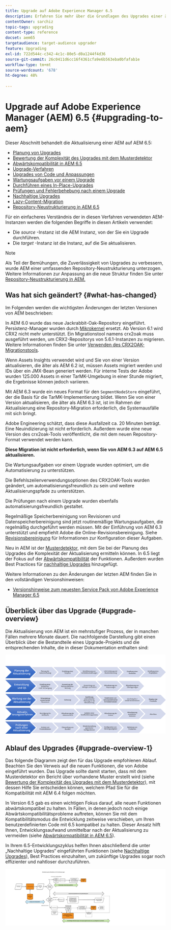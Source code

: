 ```yaml
---
title: Upgrade auf Adobe Experience Manager 6.5
description: Erfahren Sie mehr über die Grundlagen des Upgrades einer älteren Adobe Experience Manager-AEM-Installation auf AEM 6.5.
contentOwner: sarchiz
topic-tags: upgrading
content-type: reference
docset: aem65
targetaudience: target-audience upgrader
feature: Upgrading
exl-id: 722d544c-c342-4c1c-80e5-d0a1244f4d36
source-git-commit: 26c0411d6cc16f4361cfa9e6b563eba0bfafab1e
workflow-type: tm+mt
source-wordcount: '678'
ht-degree: 48%

---
```


# Upgrade auf Adobe Experience Manager (AEM) 6.5 {#upgrading-to-aem}

Dieser Abschnitt behandelt die Aktualisierung einer AEM auf AEM 6.5:

* [Planung von Upgrades](/help/sites-deploying/upgrade-planning.md)
* [Bewertung der Komplexität des Upgrades mit dem Musterdetektor ](/help/sites-deploying/pattern-detector.md)
* [Abwärtskompatibilität in AEM 6.5](/help/sites-deploying/backward-compatibility.md)
  <!--* [Using Offline Reindexing To Reduce Downtime During an Upgrade](/help/sites-deploying/upgrade-offline-reindexing.md)-->
* [Upgrade-Verfahren](/help/sites-deploying/upgrade-procedure.md)
* [Upgrades von Code und Anpassungen](/help/sites-deploying/upgrading-code-and-customizations.md)
* [Wartungsaufgaben vor einem Upgrade](/help/sites-deploying/pre-upgrade-maintenance-tasks.md)
* [Durchführen eines In-Place-Upgrades](/help/sites-deploying/in-place-upgrade.md)
* [Prüfungen und Fehlerbehebung nach einem Upgrade](/help/sites-deploying/post-upgrade-checks-and-troubleshooting.md)
* [Nachhaltige Upgrades](/help/sites-deploying/sustainable-upgrades.md)
* [Lazy-Content-Migration](/help/sites-deploying/lazy-content-migration.md)
* [Repository-Neustrukturierung in AEM 6.5](/help/sites-deploying/repository-restructuring.md)

Für ein einfacheres Verständnis der in diesen Verfahren verwendeten AEM-Instanzen werden die folgenden Begriffe in diesen Artikeln verwendet:

* Die *source* -Instanz ist die AEM Instanz, von der Sie ein Upgrade durchführen.
* Die *target* -Instanz ist die Instanz, auf die Sie aktualisieren.

>[!NOTE]
>
>Als Teil der Bemühungen, die Zuverlässigkeit von Upgrades zu verbessern, wurde AEM einer umfassenden Repository-Neustrukturierung unterzogen. Weitere Informationen zur Anpassung an die neue Struktur finden Sie unter [Repository-Neustrukturierung in AEM.](/help/sites-deploying/repository-restructuring.md)

## Was hat sich geändert? {#what-has-changed}

Im Folgenden werden die wichtigsten Änderungen der letzten Versionen von AEM beschrieben:

In AEM 6.0 wurde das neue Jackrabbit-Oak-Repository eingeführt. Persistenz-Manager wurden durch [Mikrokernel](/help/sites-deploying/platform.md#contentbody_title_4) ersetzt. Ab Version 6.1 wird CRX2 nicht mehr unterstützt. Ein Migrationstool namens crx2oak muss ausgeführt werden, um CRX2-Repositorys von 5.6.1-Instanzen zu migrieren. Weitere Informationen finden Sie unter [Verwenden des CRX2OAK-Migrationstools](/help/sites-deploying/using-crx2oak.md).

Wenn Assets Insights verwendet wird und Sie von einer Version aktualisieren, die älter als AEM 6.2 ist, müssen Assets migriert werden und IDs über ein JMX-Bean generiert werden. Für interne Tests der Adobe wurden 125.000 Assets in einer TarMK-Umgebung in einer Stunde migriert, die Ergebnisse können jedoch variieren.

Mit AEM 6.3 wurde ein neues Format für den `SegmentNodeStore` eingeführt, der die Basis für die TarMK-Implementierung bildet. Wenn Sie von einer Version aktualisieren, die älter als AEM 6.3 ist, ist im Rahmen der Aktualisierung eine Repository-Migration erforderlich, die Systemausfälle mit sich bringt.

Adobe Engineering schätzt, dass diese Ausfallzeit ca. 20 Minuten beträgt. Eine Neuindizierung ist nicht erforderlich. Außerdem wurde eine neue Version des crx2oak-Tools veröffentlicht, die mit dem neuen Repository-Format verwendet werden kann.

**Diese Migration ist nicht erforderlich, wenn Sie von AEM 6.3 auf AEM 6.5 aktualisieren.**

Die Wartungsaufgaben vor einem Upgrade wurden optimiert, um die Automatisierung zu unterstützen.

Die Befehlszeilenverwendungsoptionen des CRX2OAK-Tools wurden geändert, um automatisierungsfreundlich zu sein und weitere Aktualisierungspfade zu unterstützen.

Die Prüfungen nach einem Upgrade wurden ebenfalls automatisierungsfreundlich gestaltet.

Regelmäßige Speicherbereinigung von Revisionen und Datenspeicherbereinigung sind jetzt routinemäßige Wartungsaufgaben, die regelmäßig durchgeführt werden müssen. Mit der Einführung von AEM 6.3 unterstützt und empfiehlt Adobe die Online-Revisionsbereinigung. Siehe [Revisionsbereinigung](/help/sites-deploying/revision-cleanup.md) für Informationen zur Konfiguration dieser Aufgaben.

Neu in AEM ist der [Musterdetektor](/help/sites-deploying/pattern-detector.md), mit dem Sie bei der Planung des Upgrades die Komplexität der Aktualisierung ermitteln können. In 6.5 liegt der Fokus auf der [Abwärtskompatibilität](/help/sites-deploying/backward-compatibility.md) der Funktionen. Außerdem wurden Best Practices für [nachhaltige Upgrades](/help/sites-deploying/sustainable-upgrades.md) hinzugefügt.

Weitere Informationen zu den Änderungen der letzten AEM finden Sie in den vollständigen Versionshinweisen:

* [Versionshinweise zum neuesten Service Pack von Adobe Experience Manager 6.5](/help/release-notes/release-notes.md)

## Überblick über das Upgrade {#upgrade-overview}

Die Aktualisierung von AEM ist ein mehrstufiger Prozess, der in manchen Fällen mehrere Monate dauert. Die nachfolgende Darstellung gibt einen Überblick über die Bestandteile eines Upgrade-Projekts und die entsprechenden Inhalte, die in dieser Dokumentation enthalten sind:

![screen_shot_2018-03-30at80708am](assets/screen_shot_2018-03-30at80708am.png)

## Ablauf des Upgrades {#upgrade-overview-1}

Das folgende Diagramm zeigt den für das Upgrade empfohlenen Ablauf. Beachten Sie den Verweis auf die neuen Funktionen, die von Adobe eingeführt wurden. Das Upgrade sollte damit starten, dass mit dem Musterdetektor ein Bericht über vorhandene Muster erstellt wird (siehe [Bewertung der Komplexität des Upgrades mit dem Musterdetektor](/help/sites-deploying/pattern-detector.md)), mit dessen Hilfe Sie entscheiden können, welchem Pfad Sie für die Kompatibilität mit AEM 6.4 folgen möchten.

In Version 6.5 gab es einen wichtigen Fokus darauf, alle neuen Funktionen abwärtskompatibel zu halten. In Fällen, in denen jedoch noch einige Abwärtskompatibilitätsprobleme auftreten, können Sie mit dem Kompatibilitätsmodus die Entwicklung zeitweise verschieben, um Ihren benutzerdefinierten Code mit 6.5 kompatibel zu halten. Dieser Ansatz hilft Ihnen, Entwicklungsaufwand unmittelbar nach der Aktualisierung zu vermeiden (siehe [Abwärtskompatibilität in AEM 6.5](/help/sites-deploying/backward-compatibility.md)).

In Ihrem 6.5-Entwicklungszyklus helfen Ihnen abschließend die unter „Nachhaltige Upgrades“ eingeführten Funktionen (siehe [Nachhaltige Upgrades](/help/sites-deploying/sustainable-upgrades.md)), Best Practices einzuhalten, um zukünftige Upgrades sogar noch effizienter und nahtloser durchzuführen.

![6_4_upgrade_overviewflowchart-newpage3](assets/6_4_upgrade_overviewflowchart-newpage3.png)
